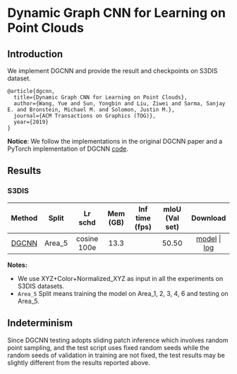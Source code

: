 # Dynamic Graph CNN for Learning on Point Clouds

## Introduction

<!-- [ALGORITHM] -->

We implement DGCNN and provide the result and checkpoints on S3DIS dataset.

```
@article{dgcnn,
  title={Dynamic Graph CNN for Learning on Point Clouds},
  author={Wang, Yue and Sun, Yongbin and Liu, Ziwei and Sarma, Sanjay E. and Bronstein, Michael M. and Solomon, Justin M.},
  journal={ACM Transactions on Graphics (TOG)},
  year={2019}
}
```

**Notice**: We follow the implementations in the original DGCNN paper and a PyTorch implementation of DGCNN [code](https://github.com/AnTao97/dgcnn.pytorch).

## Results

### S3DIS

|                                   Method                                    | Split  |  Lr schd   | Mem (GB) | Inf time (fps) | mIoU (Val set) |         Download         |
| :-------------------------------------------------------------------------: | :----: | :--------: | :------: | :------------: | :------------: | :----------------------: |
| [DGCNN](./dgcnn_32x1_cosine_100e_s3dis_seg-3d-13class.py) | Area_5 | cosine 100e |   13.3    |                |     50.50      | [model](https://download.openmmlab.com/mmdetection3d/v0.1.0_models/dgcnn/dgcnn_32x1_cosine_100e_s3dis_seg-3d-13class/dgcnn_32x1_cosine_100e_s3dis_seg-3d-13class_20210514_143628-4e341a48.pth) &#124; [log](https://download.openmmlab.com/mmdetection3d/v0.1.0_models/dgcnn/dgcnn_32x1_cosine_100e_s3dis_seg-3d-13class/dgcnn_32x1_cosine_100e_s3dis_seg-3d-13class_20210514_143628.log.json) |

**Notes:**

-   We use XYZ+Color+Normalized_XYZ as input in all the experiments on S3DIS datasets.
-   `Area_5` Split means training the model on Area_1, 2, 3, 4, 6 and testing on Area_5.

## Indeterminism

Since DGCNN testing adopts sliding patch inference which involves random point sampling, and the test script uses fixed random seeds while the random seeds of validation in training are not fixed, the test results may be slightly different from the results reported above.
